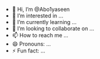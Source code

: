 - 👋 Hi, I’m @Abo1yaseen
- 👀 I’m interested in ...
- 🌱 I’m currently learning ...
- 💞️ I’m looking to collaborate on ...
- 📫 How to reach me ...
- 😄 Pronouns: ...
- ⚡ Fun fact: ...

<!---
Abo1yaseen/Abo1yaseen is a ✨ special ✨ repository because its `README.md` (this file) appears on your GitHub profile.
You can click the Preview link to take a look at your changes.
--->
